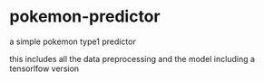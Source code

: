 # pokemon-predictor
a simple pokemon type1 predictor

this includes all the data preprocessing and the model including a tensorlfow version
